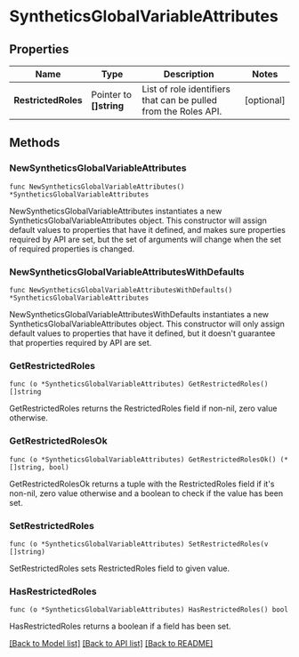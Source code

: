 # SyntheticsGlobalVariableAttributes

## Properties

Name | Type | Description | Notes
---- | ---- | ----------- | ------
**RestrictedRoles** | Pointer to **[]string** | List of role identifiers that can be pulled from the Roles API. | [optional] 

## Methods

### NewSyntheticsGlobalVariableAttributes

`func NewSyntheticsGlobalVariableAttributes() *SyntheticsGlobalVariableAttributes`

NewSyntheticsGlobalVariableAttributes instantiates a new SyntheticsGlobalVariableAttributes object.
This constructor will assign default values to properties that have it defined,
and makes sure properties required by API are set, but the set of arguments
will change when the set of required properties is changed.

### NewSyntheticsGlobalVariableAttributesWithDefaults

`func NewSyntheticsGlobalVariableAttributesWithDefaults() *SyntheticsGlobalVariableAttributes`

NewSyntheticsGlobalVariableAttributesWithDefaults instantiates a new SyntheticsGlobalVariableAttributes object.
This constructor will only assign default values to properties that have it defined,
but it doesn't guarantee that properties required by API are set.

### GetRestrictedRoles

`func (o *SyntheticsGlobalVariableAttributes) GetRestrictedRoles() []string`

GetRestrictedRoles returns the RestrictedRoles field if non-nil, zero value otherwise.

### GetRestrictedRolesOk

`func (o *SyntheticsGlobalVariableAttributes) GetRestrictedRolesOk() (*[]string, bool)`

GetRestrictedRolesOk returns a tuple with the RestrictedRoles field if it's non-nil, zero value otherwise
and a boolean to check if the value has been set.

### SetRestrictedRoles

`func (o *SyntheticsGlobalVariableAttributes) SetRestrictedRoles(v []string)`

SetRestrictedRoles sets RestrictedRoles field to given value.

### HasRestrictedRoles

`func (o *SyntheticsGlobalVariableAttributes) HasRestrictedRoles() bool`

HasRestrictedRoles returns a boolean if a field has been set.


[[Back to Model list]](../README.md#documentation-for-models) [[Back to API list]](../README.md#documentation-for-api-endpoints) [[Back to README]](../README.md)


